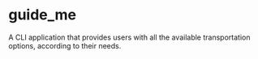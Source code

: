 # guide_me
A CLI application that provides users with all the available transportation options, according to their needs.
